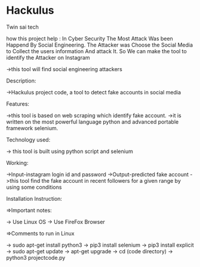 # Hackulus
Twin sai tech

how this project help :
  In Cyber Security The Most Attack Was been Happend By Social Engineering. The Attacker was Choose the Social Media to Collect the users information And attack It.
  So We can make the tool to identify the Attacker on Instagram

 ->this tool will find social engineering attackers

Description:

->Hackulus project code, a tool to detect fake accounts in social media

Features:

->this tool is based on web scraping which identify fake account.
->it is written on the most powerful language python and advanced portable framework selenium.

Technology used:

 -> this tool is built using python script and selenium 

Working:

   ->Input-instagram login id and password
   ->Output-predicted fake account
   ->this tool find the fake account in recent  followers  for a  given range by using some conditions

Installation Instruction:

=>Important notes:

   -> Use Linux OS
   -> Use FireFox Browser

=>Comments to run in Linux

  -> sudo apt-get install python3 
  -> pip3 install selenium 
  -> pip3 install explicit
  -> sudo apt-get update 
  -> apt-get upgrade
  -> cd (code directory)
  -> python3 projectcode.py
